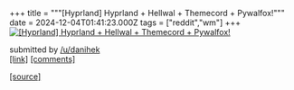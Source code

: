+++
title = """[Hyprland] Hyprland + Hellwal + Themecord + Pywalfox!"""
date = 2024-12-04T01:41:23.000Z
tags = ["reddit","wm"]
+++
[![[Hyprland] Hyprland + Hellwal + Themecord + Pywalfox!](https://b.thumbs.redditmedia.com/_d90uGmHLbCIU9Dzhz0VtITXpBtXoVx484FVE0wep4Y.jpg "[Hyprland] Hyprland + Hellwal + Themecord + Pywalfox!")](https://www.reddit.com/r/unixporn/comments/1h64gt2/hyprland_hyprland_hellwal_themecord_pywalfox/)

submitted by [/u/danihek](https://www.reddit.com/user/danihek)  
[\[link\]](https://www.reddit.com/gallery/1h64gt2) [\[comments\]](https://www.reddit.com/r/unixporn/comments/1h64gt2/hyprland_hyprland_hellwal_themecord_pywalfox/)

[[source]](https://www.reddit.com/r/unixporn/comments/1h64gt2/hyprland_hyprland_hellwal_themecord_pywalfox/)
